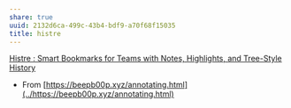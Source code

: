 ```yaml
---
share: true
uuid: 2132d6ca-499c-43b4-bdf9-a70f68f15035
title: histre
---
```

[Histre : Smart Bookmarks for Teams with Notes, Highlights, and Tree-Style History](https://histre.com/)

* From [https://beepb00p.xyz/annotating.html](../https://beepb00p.xyz/annotating.html)